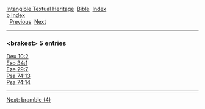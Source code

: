 [Intangible Textual Heritage](../../index)  [Bible](../index) 
[Index](index)   
[b Index](_b_)  
  [Previous](c01639)  [Next](c01641) 

------------------------------------------------------------------------

### &lt;brakest&gt; 5 entries

[Deu 10:2](../kjv/deu010.htm#002)  
[Exo 34:1](../kjv/exo034.htm#001)  
[Eze 29:7](../kjv/eze029.htm#007)  
[Psa 74:13](../kjv/psa074.htm#013)  
[Psa 74:14](../kjv/psa074.htm#014)  

------------------------------------------------------------------------

[Next: bramble (4)](c01641)
